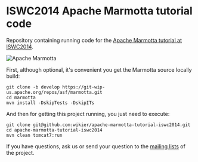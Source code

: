 ISWC2014 Apache Marmotta tutorial code
=====================================

Repository containing running code for the [Apache Marmotta tutorial at ISWC2014](http://marmotta.apache.org/events/iswc2014).

![Apache Marmotta](http://marmotta.apache.org/images/Marmotta_Logo_250x102.png)

First, although optional, it's convenient you get the Marmotta source locally build:

    git clone -b develop https://git-wip-us.apache.org/repos/asf/marmotta.git
    cd marmotta
    mvn install -DskipTests -DskipITs

And then for getting this project running, you just need to execute:

    git clone git@github.com:wikier/apache-marmotta-tutorial-iswc2014.git
    cd apache-marmotta-tutorial-iswc2014
    mvn clean tomcat7:run

If you have questions, ask us or send your question to the 
[mailing lists](http://marmotta.apache.org/mail-lists) of the project.
